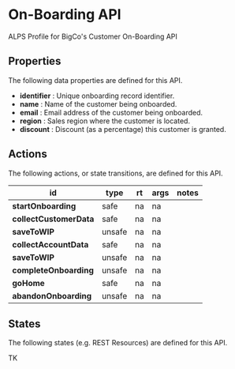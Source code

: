 # On-Boarding API


ALPS Profile for BigCo's Customer On-Boarding API

## Properties


The following data properties are defined for this API.


 - **identifier** : Unique onboarding record identifier.
 - **name** : Name of the customer being onboarded.
 - **email** : Email address of the customer being onboarded.
 - **region** : Sales region where the customer is located.
 - **discount** : Discount (as a percentage) this customer is granted.

## Actions


The following actions, or state transitions, are defined for this API.

id | type | rt | args | notes
--- | --- | --- | --- | ---
**startOnboarding** | safe | na | na | 
**collectCustomerData** | safe | na | na | 
**saveToWIP** | unsafe | na | na | 
**collectAccountData** | safe | na | na | 
**saveToWIP** | unsafe | na | na | 
**completeOnboarding** | unsafe | na | na | 
**goHome** | safe | na | na | 
**abandonOnboarding** | unsafe | na | na | 

## States


The following states (e.g. REST Resources) are defined for this API.


TK
